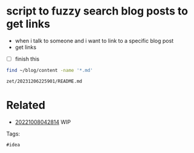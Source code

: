 # script to fuzzy search blog posts to get links

- when i talk to someone and i want to link to a specific blog post
- get links
- [ ] finish this

```bash
find ~/blog/content -name '*.md'
```

` zet/20231206225901/README.md `

# Related

- [20221008042814](/zet/20221008042814/README.md) WIP

Tags:

    #idea
